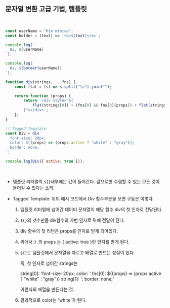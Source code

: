 ## 문자열 변환 고급 기법, 템플릿

<br>

```js
const userName = "Kim mintae";
const bolder = (text) => `<b>${text}</b>`;

console.log(`
  Hi, ${userName}
`);

console.log(`
  Hi, ${border(userName)}
`);

function div(strings, ...fns) {
	const flat = (s) => s.split("\n").join("");

	return function (props) {
		return `<div style="${
			flat(strings[0]) + (fns[0] && fns[0](props)) + flat(strings[1])
		}"></div>`;
	};
}

// Tagged Template
const Div = div`
  font-size: 20px;
  color: ${(props) => (props.active ? "white" : "gray")};
  border: none;
`;

console.log(Div({ active: true }));
```

<br>

- 템플릿 리터럴의 `${}`내부에는 값이 들어간다. 값으로만 수렴할 수 있는 모든 것이 들어갈 수 있다는 소리.

- Tagged Template: 위의 예시 코드에서 Div 함수부분을 보면 구동은 이렇다.

  1.  템플릿 리터럴에 넘어간 데이터 문자열이 해당 함수 div의 첫 인자로 전달된다.

  2.  `${}`의 갯수만큼 div함수의 가변 인자로 뒤에 전달이 된다.

  3.  div 함수의 첫 리턴은 props를 인자로 받게 되어있다.

  4.  위에서 `3.`의 props 는 { active: true }란 인자를 받게 된다.

  5.  `${}`는 템플릿에서 문자열을 자르고 배열로 만드는 성질이 있다.

      즉, 첫 인자로 넘어간 strings는

      string[0]: 'font-size: 20px; color: '
      fns[0]: ${(props) => (props.active ? "white" : "gray")}
      string[1]: '; border: none;'

      이런식의 배열을 만든다는 것.

  6.  결과적으로 color는 'white'가 된다.
